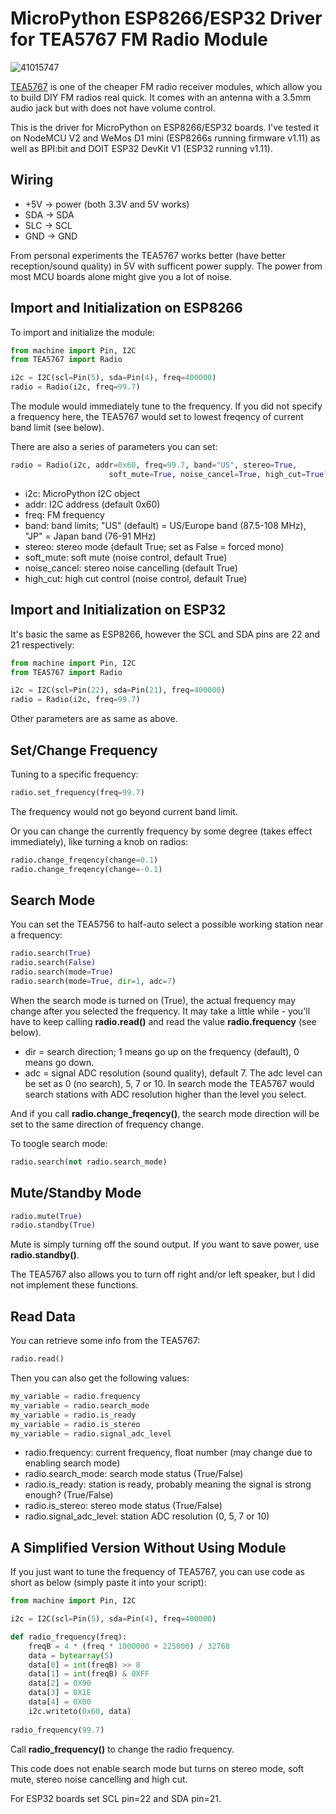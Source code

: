 # MicroPython ESP8266/ESP32 Driver for TEA5767 FM Radio Module

![41015747](https://user-images.githubusercontent.com/44191076/64875299-62e6e300-d67f-11e9-92d2-b0bdd43494aa.jpg)

[TEA5767](https://www.sparkfun.com/datasheets/Wireless/General/TEA5767.pdf) is one of the cheaper FM radio receiver modules, which allow you to build DIY FM radios real quick. It comes with an antenna with a 3.5mm audio jack but with does not have volume control.

This is the driver for MicroPython on ESP8266/ESP32 boards. I've tested it on NodeMCU V2 and WeMos D1 mini (ESP8266s running firmware v1.11) as well as BPI:bit and DOIT ESP32 DevKit V1 (ESP32 running v1.11).

## Wiring

* +5V -> power (both 3.3V and 5V works)
* SDA -> SDA
* SLC -> SCL
* GND -> GND

From personal experiments the TEA5767 works better (have better reception/sound quality) in 5V with sufficent power supply. The power from most MCU boards alone might give you a lot of noise.

## Import and Initialization on ESP8266

To import and initialize the module:

```python
from machine import Pin, I2C
from TEA5767 import Radio

i2c = I2C(scl=Pin(5), sda=Pin(4), freq=400000)
radio = Radio(i2c, freq=99.7)
```

The module would immediately tune to the frequency. If you did not specify a frequency here, the TEA5767 would set to lowest freqency of current band limit (see below).

There are also a series of parameters you can set:

```python
radio = Radio(i2c, addr=0x60, freq=99.7, band="US", stereo=True,
                      soft_mute=True, noise_cancel=True, high_cut=True)
```

* i2c: MicroPython I2C object
* addr: I2C address (default 0x60)
* freq: FM frequency
* band: band limits; "US" (default) = US/Europe band (87.5-108 MHz), "JP" = Japan band (76-91 MHz)
* stereo: stereo mode (default True; set as False = forced mono)
* soft_mute: soft mute (noise control, default True)
* noise_cancel: stereo noise cancelling (default True)
* high_cut: high cut control (noise control, default True)

## Import and Initialization on ESP32

It's basic the same as ESP8266, however the SCL and SDA pins are 22 and 21 respectively:

```python
from machine import Pin, I2C
from TEA5767 import Radio

i2c = I2C(scl=Pin(22), sda=Pin(21), freq=400000)
radio = Radio(i2c, freq=99.7)
```

Other parameters are as same as above.

## Set/Change Frequency

Tuning to a specific frequency:

```python
radio.set_frequency(freq=99.7)
```

The frequency would not go beyond current band limit.

Or you can change the currently frequency by some degree (takes effect immediately), like turning a knob on radios:

```python
radio.change_freqency(change=0.1)
radio.change_freqency(change=-0.1)
```

## Search Mode

You can set the TEA5756 to half-auto select a possible working station near a frequency:

```python
radio.search(True)
radio.search(False)
radio.search(mode=True)
radio.search(mode=True, dir=1, adc=7)
```

When the search mode is turned on (True), the actual frequency may change after you selected the frequency. It may take a little while - you'll have to keep calling <b>radio.read()</b> and read the value <b>radio.frequency</b> (see below).

* dir = search direction; 1 means go up on the frequency (default), 0 means go down.
* adc = signal ADC resolution (sound quality), default 7. The adc level can be set as 0 (no search), 5, 7 or 10. In search mode the TEA5767 would search stations with ADC resolution higher than the level you select.

And if you call <b>radio.change_freqency()</b>, the search mode direction will be set to the same direction of frequency change.

To toogle search mode:

```python
radio.search(not radio.search_mode)
```

## Mute/Standby Mode

```python
radio.mute(True)
radio.standby(True)
```

Mute is simply turning off the sound output. If you want to save power, use <b>radio.standby()</b>.

The TEA5767 also allows you to turn off right and/or left speaker, but I did not implement these functions.

## Read Data

You can retrieve some info from the TEA5767:

```python
radio.read()
```

Then you can also get the following values:

```python
my_variable = radio.frequency
my_variable = radio.search_mode
my_variable = radio.is_ready
my_variable = radio.is_stereo
my_variable = radio.signal_adc_level
```

* radio.frequency: current frequency, float number (may change due to enabling search mode)
* radio.search_mode: search mode status (True/False)
* radio.is_ready: station is ready, probably meaning the signal is strong enough? (True/False)
* radio.is_stereo: stereo mode status (True/False)
* radio.signal_adc_level: station ADC resolution (0, 5, 7 or 10)

## A Simplified Version Without Using Module

If you just want to tune the frequency of TEA5767, you can use code as short as below (simply paste it into your script):

```python
from machine import Pin, I2C

i2c = I2C(scl=Pin(5), sda=Pin(4), freq=400000)

def radio_frequency(freq):
    freqB = 4 * (freq * 1000000 + 225000) / 32768
    data = bytearray(5)
    data[0] = int(freqB) >> 8
    data[1] = int(freqB) & 0XFF
    data[2] = 0X90
    data[3] = 0X1E
    data[4] = 0X00
    i2c.writeto(0x60, data)
    
radio_frequency(99.7)
```

Call <b>radio_frequency()</b> to change the radio frequency.

This code does not enable search mode but turns on stereo mode, soft mute, stereo noise cancelling and high cut.

For ESP32 boards set SCL pin=22 and SDA pin=21.
